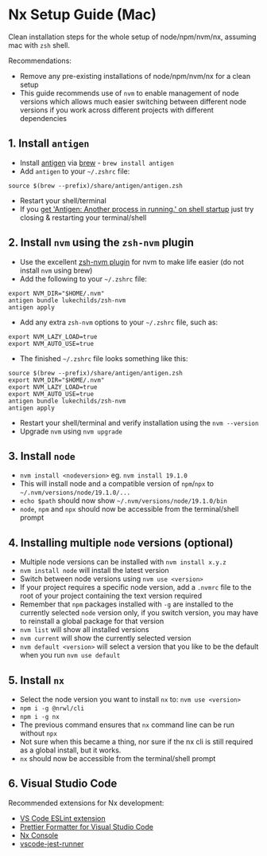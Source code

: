 # Nx Setup Guide (Mac)

Clean installation steps for the whole setup of node/npm/nvm/nx, assuming mac with `zsh` shell.

Recommendations:
* Remove any pre-existing installations of node/npm/nvm/nx for a clean setup
* This guide recommends use of `nvm` to enable management of node versions which allows much easier switching between different node versions if you work across different projects with different dependencies 


## 1. Install `antigen`
* Install [antigen](https://github.com/zsh-users/antigen) via [brew](https://formulae.brew.sh/formula/antigen) - `brew install antigen`
* Add `antigen` to your `~/.zshrc` file:
```
source $(brew --prefix)/share/antigen/antigen.zsh
```
* Restart your shell/terminal
* If you [get 'Antigen: Another process in running.' on shell startup](https://github.com/zsh-users/antigen/issues/543) just try closing & restarting your terminal/shell

## 2. Install `nvm` using the `zsh-nvm` plugin 
* Use the excellent [zsh-nvm plugin](https://github.com/lukechilds/zsh-nvm) for nvm to make life easier (do not install `nvm` using brew)
* Add the following to your `~/.zshrc` file:
```
export NVM_DIR="$HOME/.nvm"
antigen bundle lukechilds/zsh-nvm
antigen apply
```
* Add any extra `zsh-nvm` options to your `~/.zshrc` file, such as:
```
export NVM_LAZY_LOAD=true
export NVM_AUTO_USE=true
```
* The finished `~/.zshrc` file looks something like this:
```
source $(brew --prefix)/share/antigen/antigen.zsh
export NVM_DIR="$HOME/.nvm"
export NVM_LAZY_LOAD=true
export NVM_AUTO_USE=true
antigen bundle lukechilds/zsh-nvm
antigen apply
```
* Restart your shell/terminal and verify installation using the `nvm --version`
* Upgrade `nvm` using `nvm upgrade`

## 3. Install `node` 
* `nvm install <nodeversion>` eg. `nvm install 19.1.0`
* This will install node and a compatible version of `npm`/`npx` to `~/.nvm/versions/node/19.1.0/...`
* `echo $path` should now show `~/.nvm/versions/node/19.1.0/bin` 
* `node`, `npm` and `npx` should now be accessible from the terminal/shell prompt

## 4. Installing multiple `node` versions (optional)
* Multiple node versions can be installed with `nvm install x.y.z`
* `nvm install node` will install the latest version
* Switch between node versions using `nvm use <version>`
* If your project requires a specific node version, add a `.nvmrc` file to the root of your project containing the text version required
* Remember that `npm` packages installed with `-g` are installed to the currently selected `node` version only, if you switch version, you may have to reinstall a global package for that version
* `nvm list` will show all installed versions
* `nvm current` will show the currently selected version
* `nvm default <version>` will select a version that you like to be the default when you run `nvm use default`

## 5. Install `nx`
* Select the node version you want to install `nx` to: `nvm use <version>`
* `npm i -g @nrwl/cli`
* `npm i -g nx`
* The previous command ensures that `nx` command line can be run without `npx`
* Not sure when this became a thing, nor sure if the nx cli is still required as a global install, but it works.
* `nx` should now be accessible from the terminal/shell prompt

## 6. Visual Studio Code
Recommended extensions for Nx development:
* [VS Code ESLint extension](https://marketplace.visualstudio.com/items?itemName=dbaeumer.vscode-eslint)
* [Prettier Formatter for Visual Studio Code](https://marketplace.visualstudio.com/items?itemName=esbenp.prettier-vscode)
* [Nx Console](https://marketplace.visualstudio.com/items?itemName=nrwl.angular-console)
* [vscode-jest-runner](https://marketplace.visualstudio.com/items?itemName=firsttris.vscode-jest-runner)

